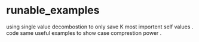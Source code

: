 # runable_examples
using single value decombostion to only save K most importent self values .
code same useful examples to show case comprestion power .
